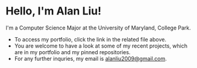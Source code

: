 # Hello, I'm Alan Liu!
I'm a Computer Science Major at the University of Maryland, College Park.

* To access my portfolio, click the link in the related file above.
* You are welcome to have a look at some of my recent projects, which are in my portfolio and my pinned repositories.
* For any further inquries, my email is alanliu2009@gmail.com.
